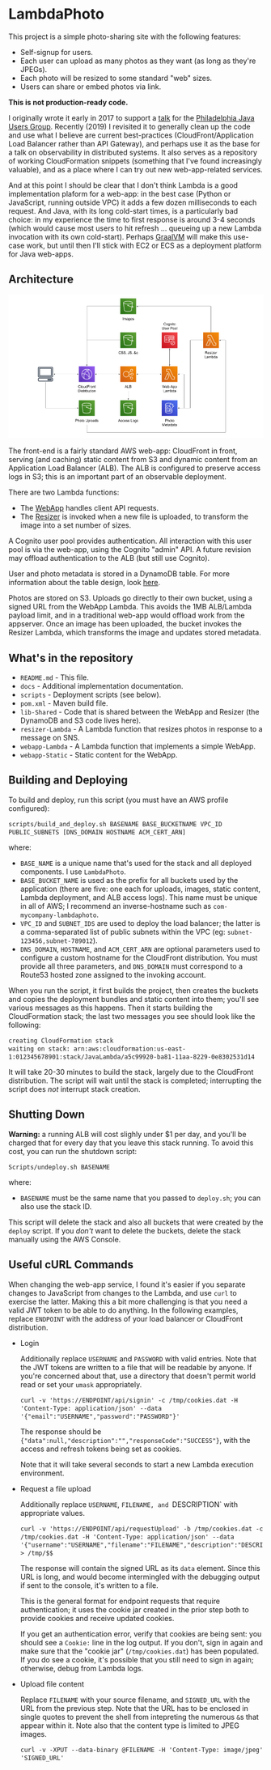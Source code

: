 # LambdaPhoto 

This project is a simple photo-sharing site with the following features:

* Self-signup for users.
* Each user can upload as many photos as they want (as long as they're JPEGs).
* Each photo will be resized to some standard "web" sizes.
* Users can share or embed photos via link.

**This is not production-ready code.**

I originally wrote it early in 2017 to support a [talk](docs/jug_presentation.pdf)
for the [Philadelphia Java Users Group](https://www.meetup.com/PhillyJUG/). Recently
(2019) I revisited it to generally clean up the code and use what I believe are
current best-practices (CloudFront/Application Load Balancer rather than API Gateway),
and perhaps use it as the base for a talk on observability in distributed systems. It
also serves as a repository of working CloudFormation snippets (something that I've
found increasingly valuable), and as a place where I can try out new web-app-related
services.

And at this point I should be clear that I don't think Lambda is a good implementation
plaform for a web-app: in the best case (Python or JavaScript, running outside VPC) it
adds a few dozen milliseconds to each request. And Java, with its long cold-start times,
is a particularly bad choice: in my experience the time to first response is around 3-4
seconds (which would cause most users to hit refresh ... queueing up a new Lambda
invocation with its own cold-start). Perhaps [GraalVM](https://www.graalvm.org/) will
make this use-case work, but until then I'll stick with EC2 or ECS as a deployment
platform for Java web-apps.


## Architecture 

![Architecture Diagram](docs/architecture.png)

The front-end is a fairly standard AWS web-app: CloudFront in front, serving (and caching)
static content from S3 and dynamic content from an Application Load Balancer (ALB). The ALB
is configured to preserve access logs in S3; this is an important part of an observable
deployment.

There are two Lambda functions:

* The [WebApp](docs/webapp.md) handles client API requests.
* The [Resizer](docs/resizer.md) is invoked when a new file is uploaded, to transform the
  image into a set number of sizes. 

A Cognito user pool provides authentication. All interaction with this user pool is via
the web-app, using the Cognito "admin" API. A future revision may offload authentication
to the ALB (but still use Cognito).

User and photo metadata is stored in a DynamoDB table. For more information about the table
design, look [here](docs/database.md).

Photos are stored on S3. Uploads go directly to their own bucket, using a signed URL from
the WebApp Lambda. This avoids the 1MB ALB/Lambda payload limit, and in a traditional web-app
would offload work from the appserver. Once an image has been uploaded, the bucket invokes
the Resizer Lambda, which transforms the image and updates stored metadata.


## What's in the repository

* `README.md`         - This file.
* `docs`              - Additional implementation documentation.
* `scripts`           - Deployment scripts (see below).
* `pom.xml`           - Maven build file.
* `lib-Shared`        - Code that is shared between the WebApp and Resizer (the DynamoDB and S3 code lives here).
* `resizer-Lambda`    - A Lambda function that resizes photos in response to a message on SNS.
* `webapp-Lambda`     - A Lambda function that implements a simple WebApp.
* `webapp-Static`     - Static content for the WebApp.


## Building and Deploying

To build and deploy, run this script (you must have an AWS profile configured):

```
scripts/build_and_deploy.sh BASENAME BASE_BUCKETNAME VPC_ID PUBLIC_SUBNETS [DNS_DOMAIN HOSTNAME ACM_CERT_ARN]
```

where:

* `BASE_NAME` is a unique name that's used for the stack and all deployed components. I use `LambdaPhoto`.
* `BASE_BUCKET_NAME` is used as the prefix for all buckets used by the application (there are
  five: one each for uploads, images, static content, Lambda deployment, and ALB access logs). This
  name must be unique in all of AWS; I recommend an inverse-hostname such as `com-mycompany-lambdaphoto`.
* `VPC_ID` and `SUBNET_IDS` are used to deploy the load balancer; the latter is a comma-separated
  list of public subnets within the VPC (eg: `subnet-123456,subnet-789012`).
* `DNS_DOMAIN`, `HOSTNAME`, and `ACM_CERT_ARN` are optional parameters used to configure a custom
  hostname for the CloudFront distribution. You must provide all three parameters, and `DNS_DOMAIN`
  must correspond to a Route53 hosted zone assigned to the invoking account.

When you run the script, it first builds the project, then creates the buckets and copies the
deployment bundles and static content into them; you'll see various messages as this happens.
Then it starts building the CloudFormation stack; the last two messages you see should look
like the following:

```
creating CloudFormation stack
waiting on stack: arn:aws:cloudformation:us-east-1:012345678901:stack/JavaLambda/a5c99920-ba81-11aa-8229-0e8302531d14
```

It will take 20-30 minutes to build the stack, largely due to the CloudFront distribution.
The script will wait until the stack is completed; interrupting the script does _not_
interrupt stack creation.


## Shutting Down

**Warning:** a running ALB will cost slighly under $1 per day, and you'll be charged that for
every day that you leave this stack running. To avoid this cost, you can run the shutdown script:

```
Scripts/undeploy.sh BASENAME
```

where:

* `BASENAME` must be the same name that you passed to `deploy.sh`; you can also use the stack
  ID.

This script will delete the stack and also all buckets that were created by the `deploy` script.
If you _don't_ want to delete the buckets, delete the stack manually using the AWS Console.


## Useful cURL Commands

When changing the web-app service, I found it's easier if you separate changes to JavaScript
from changes to the Lambda, and use `curl` to exercise the latter. Making this a bit more
challenging is that you need a valid JWT token to be able to do anything. In the following
examples, replace `ENDPOINT` with the address of your load balancer or CloudFront distribution.

* Login

  Additionally replace `USERNAME` and `PASSWORD` with valid entries. Note that the JWT tokens
  are written to a file that will be readable by anyone. If you're concerned about that, use
  a directory that doesn't permit world read or set your `umask` appropriately.

  ```
  curl -v 'https://ENDPOINT/api/signin' -c /tmp/cookies.dat -H 'Content-Type: application/json' --data '{"email":"USERNAME","password":"PASSWORD"}'
  ```

  The response should be `{"data":null,"description":"","responseCode":"SUCCESS"}`, with
  the access and refresh tokens being set as cookies.

  Note that it will take several seconds to start a new Lambda execution environment.

* Request a file upload

  Additionally replace `USERNAME`, `FILENAME, and `DESCRIPTION` with appropriate values.

  ```
  curl -v 'https://ENDPOINT/api/requestUpload' -b /tmp/cookies.dat -c /tmp/cookies.dat -H 'Content-Type: application/json' --data '{"username":"USERNAME","filename":"FILENAME","description":"DESCRIPTION","mimetype":"image/jpeg"}' > /tmp/$$
  ```

  The response will contain the signed URL as its `data` element. Since this URL is long,
  and would become intermingled with the debugging output if sent to the console, it's
  written to a file.

  This is the general format for endpoint requests that require authentication; it uses
  the cookie jar created in the prior step both to provide cookies and receive updated
  cookies.

  If you get an authentication error, verify that cookies are being sent: you should see
  a `Cookie:` line in the log output. If you don't, sign in again and make sure that the
  "cookie jar" (`/tmp/cookies.dat`) has been populated. If you do see a cookie, it's
  possible that you still need to sign in again; otherwise, debug from Lambda logs.

* Upload file content

  Replace `FILENAME` with your source filename, and `SIGNED_URL` with the URL from the
  previous step. Note that the URL has to be enclosed in single quotes to prevent the
  shell from intepreting the numerous `&`s that appear within it. Note also that the
  content type is limited to JPEG images.

  ```
  curl -v -XPUT --data-binary @FILENAME -H 'Content-Type: image/jpeg' 'SIGNED_URL'
  ```
